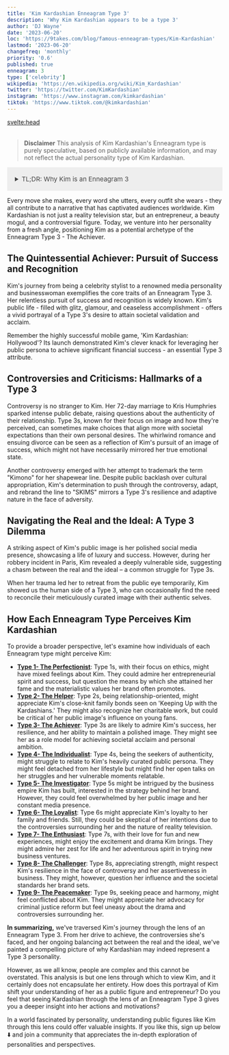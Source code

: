 ```yaml
---
title: 'Kim Kardashian Enneagram Type 3'
description: 'Why Kim Kardashian appears to be a type 3'
author: 'DJ Wayne'
date: '2023-06-20'
loc: 'https://9takes.com/blog/famous-enneagram-types/Kim-Kardashian'
lastmod: '2023-06-20'
changefreq: 'monthly'
priority: '0.6'
published: true
enneagram: 3
type: ['celebrity']
wikipedia: 'https://en.wikipedia.org/wiki/Kim_Kardashian'
twitter: 'https://twitter.com/KimKardashian'
instagram: 'https://www.instagram.com/kimkardashian'
tiktok: 'https://www.tiktok.com/@kimkardashian'
---
```


<!-- notes: where is kim Kardashian from, why is she famous, who is kim dating, can kim practice law, kim and kylie jenner sisters,, when was kim born, pete davidson, cristiano ronaldo, dating, skims, marylilyn monroe, bianca censori, net worth, boyfriend, age, height, instagram, met gala, house -->

<svelte:head>

  <meta property="og:image" content="https://9takes.com/types/3s/Kim-Kardashian.webp" />
  <link rel="canonical" href="https://9takes.com/blog/famous-enneagram-types/Kim-Kardashian">
</svelte:head>
<script>
	import  PopCard  from "../../../lib/components/atoms/PopCard.svelte";
</script>
<div
	style="display: flex;
    justify-content: center;
    margin: 1rem 0;
	"
>
	<PopCard
		image={`/types/3s/${'Kim-Kardashian'}.webp`}
		showIcon={false}
		displayText="Kim Kardashian"
		subtext=""
	/>
</div>

> **Disclaimer** This analysis of Kim Kardashian's Enneagram type is purely speculative, based on publicly available information, and may not reflect the actual personality type of Kim Kardashian.

<details>
<summary class="accordion">TL;DR: Why Kim is an Enneagram 3</summary>
<div class="panel">
<ul>
<li>Kim Kardashian's rise from stylist to media mogul exemplifies Type 3's relentless drive for success. Her game, 'Kim Kardashian: Hollywood,' reveals her strategic exploitation of public image.</li>
<li>Kardashian’s curated social media presence is a typical Type 3 trait. However, her retreat post the Paris robbery unveiled a vulnerable side that Type 3s often hide.</li>
<li>Kardashian's 72-day marriage and trademark controversy are potential reflections of a Type 3's pursuit of societal expectations and resilience. These incidents might underscore their core fear of being unworthy.</li>
<li>Kardashian's actions seem rooted in a Type 3's need to feel valued through achievements. Whether launching businesses or managing her image, her primary driver appears to be ambition and desire for success.</li>
</ul>
  </div>
</details>

<p class="firstLetter">Every move she makes, every word she utters, every outfit she wears - they all contribute to a narrative that has captivated audiences worldwide. Kim Kardashian is not just a reality television star, but an entrepreneur, a beauty mogul, and a controversial figure. Today, we venture into her personality from a fresh angle, positioning Kim as a potential archetype of the Enneagram Type 3 - The Achiever.</p>

## The Quintessential Achiever: Pursuit of Success and Recognition

Kim's journey from being a celebrity stylist to a renowned media personality and businesswoman exemplifies the core traits of an Enneagram Type 3. Her relentless pursuit of success and recognition is widely known. Kim's public life - filled with glitz, glamour, and ceaseless accomplishment - offers a vivid portrayal of a Type 3's desire to attain societal validation and acclaim.

Remember the highly successful mobile game, 'Kim Kardashian: Hollywood'? Its launch demonstrated Kim's clever knack for leveraging her public persona to achieve significant financial success - an essential Type 3 attribute.

## Controversies and Criticisms: Hallmarks of a Type 3

Controversy is no stranger to Kim. Her 72-day marriage to Kris Humphries sparked intense public debate, raising questions about the authenticity of their relationship. Type 3s, known for their focus on image and how they're perceived, can sometimes make choices that align more with societal expectations than their own personal desires. The whirlwind romance and ensuing divorce can be seen as a reflection of Kim's pursuit of an image of success, which might not have necessarily mirrored her true emotional state.

Another controversy emerged with her attempt to trademark the term "Kimono" for her shapewear line. Despite public backlash over cultural appropriation, Kim's determination to push through the controversy, adapt, and rebrand the line to "SKIMS" mirrors a Type 3's resilience and adaptive nature in the face of adversity.

## Navigating the Real and the Ideal: A Type 3 Dilemma

A striking aspect of Kim's public image is her polished social media presence, showcasing a life of luxury and success. However, during her robbery incident in Paris, Kim revealed a deeply vulnerable side, suggesting a chasm between the real and the ideal – a common struggle for Type 3s.

When her trauma led her to retreat from the public eye temporarily, Kim showed us the human side of a Type 3, who can occasionally find the need to reconcile their meticulously curated image with their authentic selves.

## How Each Enneagram Type Perceives Kim Kardashian

To provide a broader perspective, let's examine how individuals of each Enneagram type might perceive Kim:

- **[Type 1- The Perfectionist](/blog/enneagram/enneagram-type-1)**: Type 1s, with their focus on ethics, might have mixed feelings about Kim. They could admire her entrepreneurial spirit and success, but question the means by which she attained her fame and the materialistic values her brand often promotes.
- **[Type 2- The Helper](/blog/enneagram/enneagram-type-2)**: Type 2s, being relationship-oriented, might appreciate Kim's close-knit family bonds seen on 'Keeping Up with the Kardashians.' They might also recognize her charitable work, but could be critical of her public image's influence on young fans.
- **[Type 3- The Achiever](/blog/enneagram/enneagram-type-3)**: Type 3s are likely to admire Kim's success, her resilience, and her ability to maintain a polished image. They might see her as a role model for achieving societal acclaim and personal ambition.
- **[Type 4- The Individualist](/blog/enneagram/enneagram-type-4)**: Type 4s, being the seekers of authenticity, might struggle to relate to Kim's heavily curated public persona. They might feel detached from her lifestyle but might find her open talks on her struggles and her vulnerable moments relatable.
- **[Type 5- The Investigator](/blog/enneagram/enneagram-type-5)**: Type 5s might be intrigued by the business empire Kim has built, interested in the strategy behind her brand. However, they could feel overwhelmed by her public image and her constant media presence.
- **[Type 6- The Loyalist](/blog/enneagram/enneagram-type-6)**: Type 6s might appreciate Kim's loyalty to her family and friends. Still, they could be skeptical of her intentions due to the controversies surrounding her and the nature of reality television.
- **[Type 7- The Enthusiast](/blog/enneagram/enneagram-type-7)**: Type 7s, with their love for fun and new experiences, might enjoy the excitement and drama Kim brings. They might admire her zest for life and her adventurous spirit in trying new business ventures.
- **[Type 8- The Challenger](/blog/enneagram/enneagram-type-8)**: Type 8s, appreciating strength, might respect Kim's resilience in the face of controversy and her assertiveness in business. They might, however, question her influence and the societal standards her brand sets.
- **[Type 9- The Peacemaker](/blog/enneagram/enneagram-type-9)**: Type 9s, seeking peace and harmony, might feel conflicted about Kim. They might appreciate her advocacy for criminal justice reform but feel uneasy about the drama and controversies surrounding her.

**In summarizing,** we've traversed Kim's journey through the lens of an Enneagram Type 3. From her drive to achieve, the controversies she's faced, and her ongoing balancing act between the real and the ideal, we've painted a compelling picture of why Kardashian may indeed represent a Type 3 personality.

However, as we all know, people are complex and this cannot be overstated. This analysis is but one lens through which to view Kim, and it certainly does not encapsulate her entirety. How does this portrayal of Kim shift your understanding of her as a public figure and entrepreneur? Do you feel that seeing Kardashian through the lens of an Enneagram Type 3 gives you a deeper insight into her actions and motivations?

In a world fascinated by personality, understanding public figures like Kim through this lens could offer valuable insights. If you like this, sign up below ⬇️ and join a community that appreciates the in-depth exploration of personalities and perspectives.

<div>
<script type="application/ld+json">
{
  "@graph": [
    {
      "@type": "http://schema.org/Article",
      "http://schema.org/articleBody": "This article explores the personality traits of Kim Kardashian from the perspective of the Enneagram Type 3. Known for her ambition, drive for success, and public image management, Kim embodies many characteristics of Type 3 personalities. The article discusses various facets of Kim's life and career that demonstrate her Type 3 characteristics, including her rise to fame, social media presence, and controversies.",
      "http://schema.org/author": {
        "@type": "http://schema.org/Person",
        "http://schema.org/name": "DJ Wayne"
      },
      "http://schema.org/dateModified": {
        "@type": "http://schema.org/Date",
        "@value": "2023-06-20"
      },
      "http://schema.org/datePublished": {
        "@type": "http://schema.org/Date",
        "@value": "2023-06-20"
      },
      "http://schema.org/description": "This blog post examines the reasons why Kim Kardashian might be an Enneagram Type 3. It focuses on her personality traits, her motivations, her inner world, controversies she's faced, and how these elements might be related to the core attributes of a Type 3.",
      "http://schema.org/headline": "Unraveling Kim Kardashian: An Insight Into Her Enneagram Type 3 Personality",
      "http://schema.org/image": {
        "@type": "http://schema.org/ImageObject",
        "http://schema.org/height": 800,
        "http://schema.org/url": {
          "@id": "https://9takes.com/types/3s/Kim-Kardashian.webp"
        },
        "http://schema.org/width": 1200
      },
      "http://schema.org/mainEntityOfPage": {
        "@id": "https://9takes.com/blog/famous-enneagram-types/Kim-Kardashian",
        "@type": "http://schema.org/WebPage"
      },
      "http://schema.org/mentions": {
        "@type": "http://schema.org/Person",
        "http://schema.org/name": "Kim Kardashian",
        "http://schema.org/sameAs": [
          {
            "@id": "https://en.wikipedia.org/wiki/Kim_Kardashian"
          },
          {
            "@id": "https://twitter.com/KimKardashian"
          },
          {
            "@id": "https://www.instagram.com/kimkardashian/"
          },
          {
            "@id": "https://www.tiktok.com/discover/Kim-Kardashian"
          },
		  {
			"@id": "https://www.tiktok.com/@kimkardashian"
		  }
        ]
      },
      "http://schema.org/publisher": {
        "@type": "http://schema.org/Organization",
        "http://schema.org/logo": {
          "@type": "http://schema.org/ImageObject",
          "http://schema.org/height": 60,
          "http://schema.org/url": {
            "@id": "https://9takes.com/brand/darkRubix.png"
          },
          "http://schema.org/width": 600
        },
        "http://schema.org/name": "9takes"
      }
    },
    {
      "@type": "http://schema.org/FAQPage",
      "http://schema.org/mainEntity": [
        {
          "@type": "http://schema.org/Question",
          "http://schema.org/acceptedAnswer": {
            "@type": "http://schema.org/Answer",
            "http://schema.org/text": "Kim Kardashian exhibits many characteristics associated with Enneagram Type 3 personalities. This includes her ambition, desire for success, image management, and her adaptability. These characteristics are deeply rooted in her desire to be seen as successful and valuable, which is a core motivation for Type 3 individuals."
          },
          "http://schema.org/name": "Why is Kim Kardashian considered an Enneagram Type 3?"
        },
        {
          "@type": "http://schema.org/Question",
          "http://schema.org/acceptedAnswer": {
            "@type": "http://schema.org/Answer",
            "http://schema.org/text": "Kim's success in multiple fields, her influential social media presence, and her ability to bounce back from public controversies are all indicative of her Type 3 personality. Moreover, her constant pursuit of new ventures and her dedication to her personal image also reflect the strengths and growth potential of Type 3 individuals."
          },
          "http://schema.org/name": "What are some examples of Kim Kardashian's Type 3 characteristics?"
        },
		{
          "@type": "http://schema.org/Question",
          "http://schema.org/acceptedAnswer": {
            "@type": "http://schema.org/Answer",
            "http://schema.org/text": "Kim Kardashian is well-known for her outgoing and charismatic personality. She is ambitious, business-minded, and tends to be in the public eye often. However, these descriptions are based on public perception and her portrayed image in the media. To know her exact personality, one would have to know her personally."
          },
          "http://schema.org/name": "What is Kim Kardashian's personality?"
        },
		{
          "@type": "http://schema.org/Question",
          "http://schema.org/acceptedAnswer": {
            "@type": "http://schema.org/Answer",
            "http://schema.org/text": "Kim Kardashian is an Enneagram type 3, also known as The Achiever. This Enneagram type is ambitious, adaptable, and driven, often motivated by a desire to be successful and admired. Please note that this information is based on public information and not directly confirmed by Kim Kardashian herself."
          },
          "http://schema.org/name": "What is Kim Kardashian's Enneagram type?"
        }
      ]
    }
  ]
}
</script>
</div>

<style lang="scss">
  .accordion {
    background-color: #eee;
    color: #444;
    cursor: pointer;
    padding: 18px;
    border: none;
    text-align: left;
    outline: none;
    font-size: 15px;
    transition: 0.4s;
  }

  .accordion:hover {
    background-color: var(--color-theme-purple-v);
    color: var(--color-theme-purple);
  }

  /*.panel:hover {

    background-color: #ccc;

}*/

  .panel {
    padding: 18px;
    /*display: none;*/
    background-color: white;
    overflow: hidden;

  }
</style>
